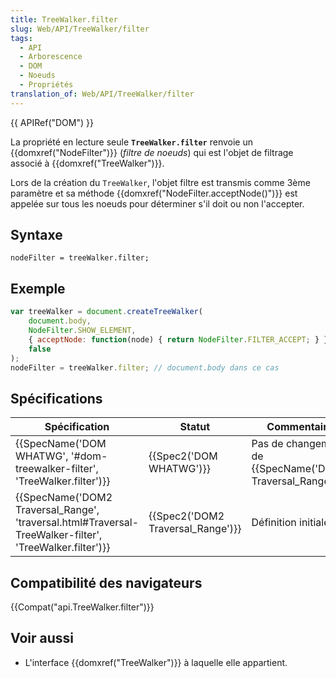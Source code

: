 ```yaml
---
title: TreeWalker.filter
slug: Web/API/TreeWalker/filter
tags:
  - API
  - Arborescence
  - DOM
  - Noeuds
  - Propriétés
translation_of: Web/API/TreeWalker/filter
---
```

{{ APIRef("DOM") }}

La propriété en lecture seule **`TreeWalker.filter`** renvoie un {{domxref("NodeFilter")}} (_filtre de noeuds_) qui est l'objet de filtrage associé à {{domxref("TreeWalker")}}.

Lors de la création du `TreeWalker`, l'objet filtre est transmis comme 3ème paramètre et sa méthode {{domxref("NodeFilter.acceptNode()")}} est appelée sur tous les noeuds pour déterminer s'il doit ou non l'accepter.

## Syntaxe

    nodeFilter = treeWalker.filter;

## Exemple

```js
var treeWalker = document.createTreeWalker(
    document.body,
    NodeFilter.SHOW_ELEMENT,
    { acceptNode: function(node) { return NodeFilter.FILTER_ACCEPT; } },
    false
);
nodeFilter = treeWalker.filter; // document.body dans ce cas
```

## Spécifications

| Spécification                                                                                                                            | Statut                                       | Commentaire                                                           |
| ---------------------------------------------------------------------------------------------------------------------------------------- | -------------------------------------------- | --------------------------------------------------------------------- |
| {{SpecName('DOM WHATWG', '#dom-treewalker-filter', 'TreeWalker.filter')}}                                         | {{Spec2('DOM WHATWG')}}             | Pas de changement de {{SpecName('DOM2 Traversal_Range')}} |
| {{SpecName('DOM2 Traversal_Range', 'traversal.html#Traversal-TreeWalker-filter', 'TreeWalker.filter')}} | {{Spec2('DOM2 Traversal_Range')}} | Définition initiale.                                                  |

## Compatibilité des navigateurs

{{Compat("api.TreeWalker.filter")}}

## Voir aussi

- L'interface {{domxref("TreeWalker")}} à laquelle elle appartient.
